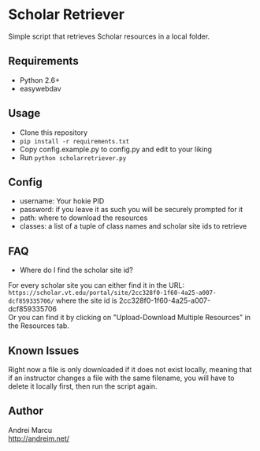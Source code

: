 Scholar Retriever
=========

Simple script that retrieves Scholar resources in a local folder.


Requirements
------------
* Python 2.6+
* easywebdav

Usage
-----

* Clone this repository 
* ```pip install -r requirements.txt```
* Copy config.example.py to config.py and edit to your liking 
* Run ```python scholarretriever.py ```


Config
------
* username: Your hokie PID
* password: if you leave it as such you will be securely prompted for it
* path: where to download the resources
* classes: a list of a tuple of class names and scholar site ids to retrieve


FAQ
---
* Where do I find the scholar site id?  

For every scholar site you can either find it in the URL:
```https://scholar.vt.edu/portal/site/2cc328f0-1f60-4a25-a007-dcf859335706/``` where the site id is 2cc328f0-1f60-4a25-a007-dcf859335706  
Or you can find it by clicking on "Upload-Download Multiple Resources" in the Resources tab.

Known Issues
------------
Right now a file is only downloaded if it does not exist locally, meaning that if an instructor changes a file with the same filename, you will have to delete it locally first, then run the script again.

Author
-------
Andrei Marcu  
http://andreim.net/